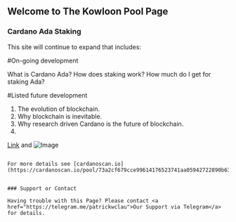 ## Welcome to The Kowloon Pool Page



### Cardano Ada Staking

This site will continue to expand that includes: 

<MTMarkdownOptions output='raw'>
#On-going development

What is Cardano Ada?
How does staking work?
How much do I get for staking Ada?
</MTMarkdownOptions>

<MTMarkdownOptions output='raw'>
#Listed future development

1. The evolution of blockchain.
2. Why blockchain is inevitable.
3. Why research driven Cardano is the future of blockchain.
4.
  
</MTMarkdownOptions>

[Link](url) and ![Image](src)
```

For more details see [cardanoscan.io](https://cardanoscan.io/pool/73a2cf679cce99614176523741aa05942722890b632184e377724df1).


### Support or Contact

Having trouble with this Page? Please contact <a href="https://telegram.me/patrickwclau">Our Support via Telegram</a> for details.  
